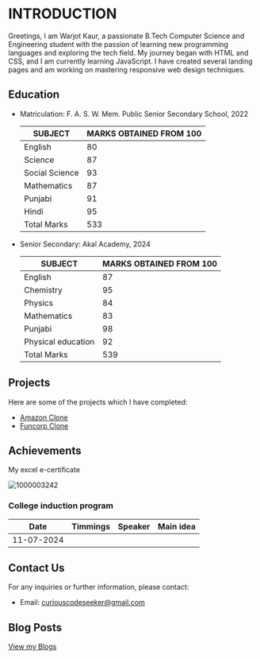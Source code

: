 # INTRODUCTION
Greetings, I am Warjot Kaur, a passionate B.Tech Computer Science and Engineering student with the passion of learning new programming languages and exploring the tech field. My journey began with HTML and CSS, and I am currently learning JavaScript. I have created several landing pages and am working on mastering responsive web design techniques.

## Education

- Matriculation: F. A. S. W. Mem. Public Senior Secondary School, 2022

  |SUBJECT|MARKS OBTAINED FROM 100|
  |-------|-----------------------|
  |English|80|
  |Science|87|
  |Social Science|93|
  |Mathematics|87|
  |Punjabi|91|
  |Hindi|95|
  |Total Marks|533| 
  
- Senior Secondary: Akal Academy, 2024

  |SUBJECT|MARKS OBTAINED FROM 100|
  |-------|-----------------------|
  |English|87|
  |Chemistry|95|
  |Physics|84|
  |Mathematics|83|
  |Punjabi|98|
  |Physical education|92|
  |Total Marks|539|

## Projects
Here are some of the projects which I have completed:
- [Amazon Clone](https://curiouscodeseeker.github.io/AmazonClone/)
- [Funcorp Clone](https://curiouscodeseeker.github.io/FuncorpClone/)

## Achievements 

My excel e-certificate 

![1000003242](https://github.com/user-attachments/assets/a98d4acb-4eba-48a9-9672-8a518be6ae6c)


### College induction program 

| Date | Timmings | Speaker | Main idea |
| -------- | --------- | -------- | -------- |
| 11-07-2024 | 

## Contact Us
For any inquiries or further information, please contact:
- Email: curiouscodeseeker@gmail.com
## Blog Posts
[View my Blogs](my_experience/Post1.md)
